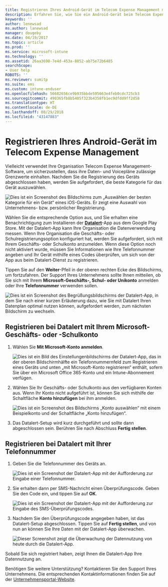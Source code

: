 ```yaml
---
title: Registrieren Ihres Android-Gerät im Telecom Expense Management mit Intune
description: Erfahren Sie, wie Sie ein Android-Gerät beim Telecom Expense Management registrieren.
keywords: ''
author: lenewsad
ms.author: lanewsad
manager: dougeby
ms.date: 04/19/2017
ms.topic: article
ms.prod: ''
ms.service: microsoft-intune
ms.technology: ''
ms.assetid: 26aa3698-7e4d-453a-8852-ab75e72b6485
searchScope:
- User help
ROBOTS: ''
ms.reviewer: sumitp
ms.suite: ems
ms.custom: intune-enduser
ms.openlocfilehash: 56682656ce9b935bbde595663e4feb0cdc725cb3
ms.sourcegitcommit: 490365fb8b5405f323b4358fb1ec9dfdd9ff2d58
ms.translationtype: HT
ms.contentlocale: de-DE
ms.lasthandoff: 08/29/2018
ms.locfileid: "43147883"
---
```

# <a name="enroll-your-android-device-in-telecom-expense-management"></a>Registrieren Ihres Android-Gerät im Telecom Expense Management

Vielleicht verwendet Ihre Organisation Telecom Expense Management-Software, um sicherzustellen, dass ihre Daten- und Voicepläne zulässige Grenzwerte einhalten. Nachdem Sie die Registrierung des Geräts abgeschlossen haben, werden Sie aufgefordert, die beste Kategorie für das Gerät auszuwählen.

![Dies ist ein Screenshot des Bildschirms zum „Auswählen der besten Kategorie für ein Gerät“ eines iOS-Geräts. Er zeigt eine Auswahl von Unternehmens- bzw. persönlicher Registrierung.](./media/and-enroll-11-tem-select-best-category.png)

Wählen Sie die entsprechende Option aus, und Sie erhalten eine Benachrichtigung zum Installieren der [__Datalert__](https://play.google.com/store/apps/details?id=fr.memobox.databox)-App aus dem Google Play Store. Mit der Datalert-App kann Ihre Organisation die Datenverwendung messen. Wenn Ihre Organisation die Geschäfts- oder Schulregistrierungsoption konfiguriert hat, werden Sie aufgefordert, sich mit Ihrem Geschäfts- oder Schulkonto anzumelden. Wenn diese Option noch nicht aktiviert wurde, müssen Sie Informationen wie Ihre Telefonnummer angeben und Ihr Gerät mithilfe eines Codes überprüfen, um sich von der App aus beim Datalert-Dienst zu registrieren.

Tippen Sie auf den __Weiter__-Pfeil in der oberen rechten Ecke des Bildschirms, um fortzufahren. Der Support Ihres Unternehmens sollte Ihnen mitteilen, ob Sie sich mit Ihrem __Microsoft-Geschäfts-, Schul- oder Unikonto__ anmelden oder Ihre __Telefonnummer__ verwenden sollen.

  ![Dies ist ein Screenshot des Begrüßungsbildschirms der Datalert-App, in dem Sie nach einer kurzen Erläuterung dazu, wie Sie mit Datalert Ihren Datenplan optimal nutzen können, aufgefordert werden, zum nächsten Bildschirm zu wechseln.](./media/and-enroll-12-tem-datalert-setup.png)

## <a name="enroll-into-datalert-using-your-microsoft-work-or-school-account"></a>Registrieren bei Datalert mit Ihrem Microsoft-Geschäfts- oder -Schulkonto

1. Wählen Sie __Mit Microsoft-Konto anmelden__.

   ![Dies ist ein Bild des Einstellungenbildschirms der Datalert-App, das in der oberen Bildschirmhälfte ein Telefonnummernfeld zum Registrieren eines Geräts und unten „mit Microsoft-Konto registrieren“ enthält, sofern Sie über ein Microsoft Office 365-Konto und ein Intune-Abonnement verfügen.](./media/and-enroll-12a-tem-datalert-enroll-msft-account.png)

2. Wählen Sie Ihr Geschäfts- oder Schulkonto aus den verfügbaren Konten aus. Wenn Ihr Konto nicht aufgeführt ist, können Sie sich mithilfe der Schaltfläche **Konto hinzufügen** bei ihm anmelden.

   ![Dies ist ein Screenshot des Bildschirms „Konto auswählen“ mit einem Beispielkonto und der Schaltfläche „Konto hinzufügen“.](./media/and-enroll-12b-tem-datalert-enroll-select-msft-account.png)

3. Das Datalert-Setup wird kurz durchgeführt und sollte dann abgeschlossen sein. Berühren Sie nach Abschluss __Fertig stellen__.

## <a name="enroll-into-datalert-using-your-phone-number"></a>Registrieren bei Datalert mit Ihrer Telefonnummer

1. Geben Sie die Telefonnummer des Geräts an.

   ![Dies ist ein Screenshot der Datalert-App mit der Aufforderung zur Eingabe einer Telefonnummer.](./media/and-enroll-13-tem-datalert-phone-number.png)

2. Sie erhalten dann per SMS-Nachricht einen Überprüfungscode. Geben Sie den Code ein, und tippen Sie auf __OK__.

   ![Dies ist ein Screenshot der Datalert-App mit der Aufforderung zur Eingabe des SMS-Überprüfungscodes.](./media/and-enroll-14-tem-datalert-sms.png)

3. Nachdem Sie den Überprüfungscode angegeben haben, ist das Datalert-Setup abgeschlossen. Tippen Sie auf __Fertig stellen__, und von nun an können Sie Ihre Daten mit der Datalert-App überwachen.

   ![Dieser Screenshot zeigt die Überwachung der Datennutzung von heute durch die Datalert-App.](./media/and-enroll-15-tem-datalert-monitoring-active.png)

Sobald Sie sich registriert haben, zeigt Ihnen die Datalert-App Ihre Datennutzung an.

Benötigen Sie weitere Unterstützung? Kontaktieren Sie den Support Ihres Unternehmens. Die entsprechenden Kontaktinformationen finden Sie auf der [Unternehmensportal-Website](https://go.microsoft.com/fwlink/?linkid=2010980).
